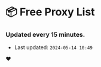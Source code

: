 # :package: Free Proxy List
### Updated every 15 minutes.

- Last updated: `2024-05-14 10:49`

:heart:
